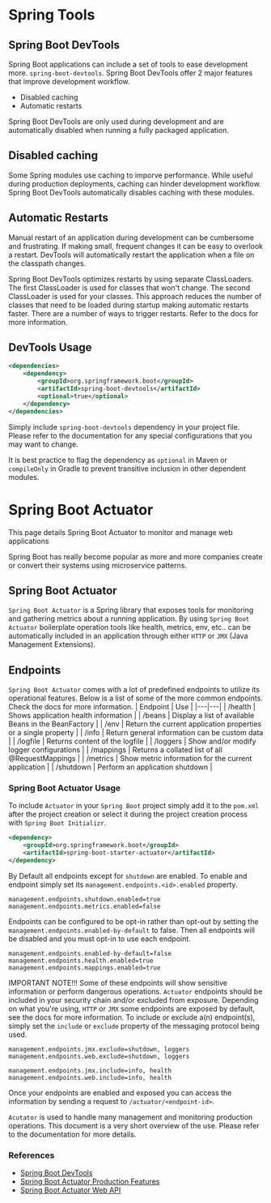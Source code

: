 # Spring Tools

## Spring Boot DevTools

Spring Boot applications can include a set of tools to ease development more. `spring-boot-devtools`. Spring Boot DevTools offer 2 major features that improve development workflow.
- Disabled caching
- Automatic restarts

Spring Boot DevTools are only used during development and are automatically disabled when running a fully packaged application.

## Disabled caching
Some Spring modules use caching to imporve performance. While useful during production deployments, caching can hinder development workflow. Spring Boot DevTools automatically disables caching with these modules.

## Automatic Restarts
Manual restart of an application during development can be cumbersome and frustrating. If making small, frequent changes it can be easy to overlook a restart. DevTools will automatically restart the application when a file on the classpath changes.

Spring Boot DevTools optimizes restarts by using separate ClassLoaders. The first ClassLoader is used for classes that won't change. The second ClassLoader is used for your classes. This approach reduces the number of classes that need to be loaded during startup making automatic restarts faster. There are a number of ways to trigger restarts. Refer to the docs for more information.

## DevTools Usage

```xml
<dependencies>
    <dependency>
        <groupId>org.springframework.boot</groupId>
        <artifactId>spring-boot-devtools</artifactId>
        <optional>true</optional>
    </dependency>
</dependencies>
```

Simply include `spring-boot-devtools` dependency in your project file. Please refer to the documentation for any special configurations that you may want to change.

It is best practice to flag the dependency as `optional` in Maven or `compileOnly` in Gradle to prevent transitive inclusion in other dependent modules.


# Spring Boot Actuator

This page details Spring Boot Actuator to monitor and manage web applications

Spring Boot has really become popular as more and more companies create or convert their systems using microservice patterns.


## Spring Boot Actuator

`Spring Boot Actuator` is a Spring library that exposes tools for monitoring and gathering metrics about a running application. By using `Spring Boot Actuator` boilerplate operation tools like health, metrics, env, etc.. can be automatically included in an application through either `HTTP` or `JMX` (Java Management Extensions).

## Endpoints

`Spring Boot Actuator` comes with a lot of predefined endpoints to utilize its operational features. Below is a list of some of the more common endpoints. Check the docs for more information.
| Endpoint | Use |
|---|---|
| /health | Shows application health information |
| /beans | Display a list of available Beans in the BeanFactory |
| /env | Return the current application properties or a single property |
| /info | Return general information can be custom data |
| /logfile | Returns content of the logfile |
| /loggers | Show and/or modify logger configurations |
| /mappings | Returns a collated list of all @RequestMappings |
| /metrics | Show metric information for the current application |
| /shutdown | Perform an application shutdown |

### Spring Boot Actuator Usage

To include `Actuator` in your `Spring Boot` project simply add it to the `pom.xml` after the project creation or select it during the project creation process with `Spring Boot Initializr`.

```xml
<dependency>
    <groupId>org.springframework.boot</groupId>
    <artifactId>spring-boot-starter-actuator</artifactId>
</dependency>
```

By Default all endpoints except for `shutdown` are enabled. To enable and endpoint simply set its `management.endpoints.<id>.enabled` property.

```properties
management.endpoints.shutdown.enabled=true
management.endpoints.metrics.enabled=false
```

Endpoints can be configured to be opt-in rather than opt-out by setting the `management.endpoints.enabled-by-default` to false. Then all endpoints will be disabled and you must opt-in to use each endpoint.

```properties
management.endpoints.enabled-by-default=false
management.endpoints.health.enabled=true
management.endpoints.mappings.enabled=true
```

IMPORTANT NOTE!!! Some of these endpoints will show sensitive information or perform dangerous operations. `Actuator` endpoints should be included in your security chain and/or excluded from exposure. Depending on what you're using, `HTTP` or `JMX` some endpoints are exposed by default, see the docs for more information. To include or exclude a(n) endpoint(s), simply set the `include` or `exclude` property of the messaging protocol being used.

```properties
management.endpoints.jmx.exclude=shutdown, loggers
management.endpoints.web.exclude=shutdown, loggers

management.endpoints.jmx.include=info, health
management.endpoints.web.include=info, health
```

Once your endpoints are enabled and exposed you can access the information by sending a request to `/actuator/<endpoint-id>`.

`Acutator` is used to handle many management and monitoring production operations. This document is a very short overview of the use. Please refer to the documentation for more details.


### References
- [Spring Boot DevTools](https://docs.spring.io/spring-boot/docs/1.5.16.RELEASE/reference/html/using-boot-devtools.html)
- [Spring Boot Actuator Production Features](https://docs.spring.io/spring-boot/docs/current/reference/html/production-ready-features.html)
- [Spring Boot Actuator Web API](https://docs.spring.io/spring-boot/docs/current/actuator-api/html/)

